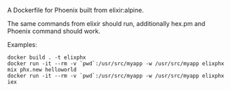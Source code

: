 A Dockerfile for Phoenix built from elixir:alpine.

The same commands from elixir should run, additionally hex.pm and Phoenix command should work.

Examples:

    docker build . -t elixphx
    docker run -it --rm -v `pwd`:/usr/src/myapp -w /usr/src/myapp elixphx mix phx.new helloworld
    docker run -it --rm -v `pwd`:/usr/src/myapp -w /usr/src/myapp elixphx iex 

